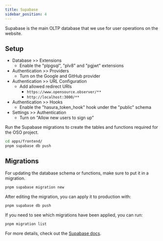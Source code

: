 ```yaml
---
title: Supabase
sidebar_position: 4
---
```


Supabase is the main OLTP database that we use
for user operations on the website.

## Setup

- Database >> Extensions
  - Enable the "plpgsql", "plv8" and "pgjwt" extensions
- Authentication >> Providers
  - Turn on the Google and GitHub provider
- Authentication >> URL Configuration
  - Add allowed redirect URIs
    - `https://www.opensource.observer/**`
    - `http://localhost:3000/**`
- Authentication >> Hooks
  - Enable the "hasura_token_hook" hook under the "public" schema
- Settings >> Authentication
  - Turn on "Allow new users to sign up"

Run the Supabase migrations to create the tables and functions required for the OSO project.

```bash
cd apps/frontend/
pnpm supabase db push
```

## Migrations

For updating the database schema or functions, make sure to put it in a migration.

```bash
pnpm supabase migration new
```

After editing the migration, you can apply it to production with:

```bash
pnpm supabase db push
```

If you need to see which migrations have been applied, you can run:

```bash
pnpm migration list
```

For more details, check out the
[Supabase docs](https://supabase.com/docs/reference/cli/supabase-migration).
